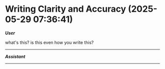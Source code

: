 <!-- Generated by SpecStory -->

# Writing Clarity and Accuracy (2025-05-29 07:36:41)

_**User**_

what's this? is this even how you write this? 

---

_**Assistant**_



---

